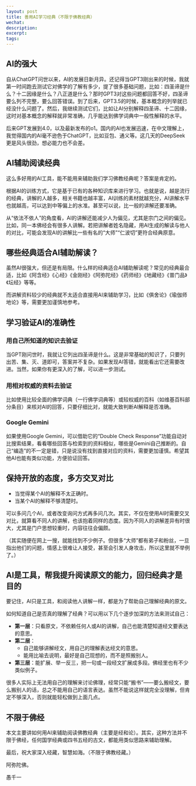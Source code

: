 ```yaml
---
layout: post
title: 善用AI学习经典（不限于佛教经典）
wechat:
description:
excerpt:
tags:
---
```


## AI的强大

自从ChatGPT问世以来，AI的发展日新月异。还记得当GPT3刚出来的时候，我就第一时间跑去测试它对佛学的了解有多少，提了很多基础问题，比如：四圣谛是什么？十二因缘是什么？八正道是什么？那时GPT3对这些问题都回答不好，四圣谛要么列不完整，要么回答错误。到了后来，GPT3.5的时候，基本概念的列举就已经没什么问题了。然后，我继续测试它们，比如让AI分别解释四圣谛、十二因缘，这时对基本概念的解释就非常准确，几乎能达到佛学词典中一般性解释的水平。

后来GPT发展到4.0，以及最新发布的o1。国内的AI也发展迅速，在中文理解上，我觉得国内的AI毫不逊色于ChatGPT，比如豆包、通义等。这几天的DeepSeek更是风头很劲，想必能力也不会差。

## AI辅助阅读经典

这么多好用的AI工具，能不能用来辅助我们学习佛教经典呢？答案是肯定的。

根据AI的训练方式，它是基于已有的各种知识库来进行学习。也就是说，越是流行的经典，讲解的人越多，相关书籍也越丰富，AI训练的素材就越充分，AI讲解水平也就越高，可以达到中等偏上的水准。甚至可以说，比一般的讲解还要准确。

从“依法不依人”的角度看，AI的讲解还能减少人为偏见，尤其是宗门之间的偏见。比如，同一本佛经会有很多人讲解。若把讲解者姓名隐藏，用AI生成的解读与他人的对比，可能会发现AI的讲解比一些有名的“大师”“仁波切”更符合经典原意。

## 哪些经典适合AI辅助解读？

虽然AI很强大，但还是有局限。什么样的经典适合AI辅助解读呢？常见的经典最合适，比如《阿含经》《心经》《金刚经》《阿弥陀经》《药师经》《地藏经》《普门品》《坛经》等等。

而讲解资料较少的经典就不太适合直接用AI来辅助学习，比如《俱舍论》《瑜伽师地论》等，需要更加谨慎地参考。

## 学习验证AI的准确性

### 用自己所知道的知识去验证
当GPT刚问世时，我就让它列出四圣谛是什么。这是非常基础的知识了，只要列出苦、集、灭、道即可，答案并不复杂。如果发现AI答错，就能看出它还需要改进。当然，如果你有更深入的了解，可以进一步测试。

### 用相对权威的资料去验证
比如使用比较全面的佛学词典（一行佛学词典等）或较权威的百科（如维基百科部分条目）来核对AI的回答，只要仔细比对，就能大致判断AI解释是否准确。

### Google Gemini
如果使用Google Gemini，可以借助它的“Double Check Response”功能自动对比搜索结果，看看哪些回答与检索到的资料相似，哪些是Gemini自己推断的。自己“编造”的不一定是错，只是说没有找到直接对应的资料，需要更加谨慎。希望其他AI也能有类似功能，方便验证回答。

## 保持开放的态度，多方交叉对比

- 当觉得某个AI的解释不太正确时。  
- 当某个AI的解释不够清楚时。  

可以多问几个AI，或者改变询问方式再多问几次。其实，不仅在使用AI时需要交叉对比，就算看不同人的讲解，也该抱着同样的态度。因为不同人的讲解差异有时很大，尤其是门户思想较重时，内容往往会偏颇。

（其实随便在网上一搜，就能找到不少例子。但很多“大师”都有弟子和粉丝，一旦指出他们的问题，情感上很难让人接受，甚至会引发人身攻击，所以这里就不举例了。）

## AI是工具，帮我提升阅读原文的能力，回归经典才是目的

要记住，AI只是工具，和阅读他人讲解一样，都是为了帮助自己理解经典的原文。

如何知道自己是否真的理解了经典？可以用以下几个逐步加深的方法来测试自己：

* **第一层**：只看原文，不依赖任何人或AI的讲解，自己也能清楚知道经文要表达的意思。  
* **第二层**：  
  - 自己能够讲解经文，用自己的理解表达经文的意思。  
  - 能用比喻去说明，最好是自己现想的，而不是照搬别人。  
* **第三层**：能扩展、举一反三，把一句或一段经文扩展成多段。佛经里也有不少类似例子。

很多人实际上无法用自己的理解来讨论佛理，经常只能“搬书”——要么搬经文，要么搬别人的话，总之不能用自己的语言表达。虽然不能说这样就完全没理解，但肯定不够深入，否则就能轻松做到上面几点。

## 不限于佛经

本文主要讲如何用AI来辅助阅读佛教经典（主要是经和论）。其实，这种方法并不限于佛经，任何国学经典或四书五经的古文，都能用类似思路来辅助理解。

最后，祝大家深入经藏，智慧如海。（不限于佛教经藏。）

阿弥陀佛。

愚千一
